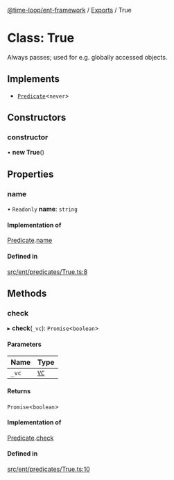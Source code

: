 [@time-loop/ent-framework](../README.md) / [Exports](../modules.md) / True

# Class: True

Always passes; used for e.g. globally accessed objects.

## Implements

- [`Predicate`](../interfaces/Predicate.md)<`never`\>

## Constructors

### constructor

• **new True**()

## Properties

### name

• `Readonly` **name**: `string`

#### Implementation of

[Predicate](../interfaces/Predicate.md).[name](../interfaces/Predicate.md#name)

#### Defined in

[src/ent/predicates/True.ts:8](https://github.com/clickup/ent-framework/blob/master/src/ent/predicates/True.ts#L8)

## Methods

### check

▸ **check**(`_vc`): `Promise`<`boolean`\>

#### Parameters

| Name | Type |
| :------ | :------ |
| `_vc` | [`VC`](VC.md) |

#### Returns

`Promise`<`boolean`\>

#### Implementation of

[Predicate](../interfaces/Predicate.md).[check](../interfaces/Predicate.md#check)

#### Defined in

[src/ent/predicates/True.ts:10](https://github.com/clickup/ent-framework/blob/master/src/ent/predicates/True.ts#L10)
